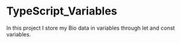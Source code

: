 # TypeScript_Variables

In this project I store my Bio data in variables through let and const variables. 
